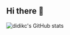 ## Hi there 👋

![didikc's GitHub stats](https://github-readme-stats.vercel.app/api?username=didikc&theme=vue&show_icons=true)
